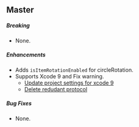 ## Master

##### Breaking

* None.  

##### Enhancements

* Adds `isItemRotationEnabled` for circleRotation. 
* Supports Xcode 9 and Fix warning.
  * [Update project settings for xcode 9](https://github.com/shoheiyokoyama/Gemini/commit/d3c01551843ed49d40b421ef8b0454051428e4e7)
  * [Delete redudant protocol](https://github.com/shoheiyokoyama/Gemini/commit/6d223150368f341f8886f0fe1bc5083751317111)

##### Bug Fixes

* None.  

